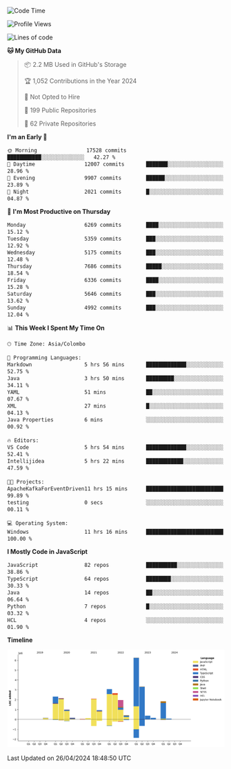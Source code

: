 
<!--START_SECTION:waka-->
![Code Time](http://img.shields.io/badge/Code%20Time-1%2C667%20hrs%2051%20mins-blue)

![Profile Views](http://img.shields.io/badge/Profile%20Views-0-blue)

![Lines of code](https://img.shields.io/badge/From%20Hello%20World%20I%27ve%20Written-28.9%20million%20lines%20of%20code-blue)

**🐱 My GitHub Data** 

> 📦 2.2 MB Used in GitHub's Storage 
 > 
> 🏆 1,052 Contributions in the Year 2024
 > 
> 🚫 Not Opted to Hire
 > 
> 📜 199 Public Repositories 
 > 
> 🔑 62 Private Repositories 
 > 
**I'm an Early 🐤** 

```text
🌞 Morning                17528 commits       ███████████░░░░░░░░░░░░░░   42.27 % 
🌆 Daytime                12007 commits       ███████░░░░░░░░░░░░░░░░░░   28.96 % 
🌃 Evening                9907 commits        ██████░░░░░░░░░░░░░░░░░░░   23.89 % 
🌙 Night                  2021 commits        █░░░░░░░░░░░░░░░░░░░░░░░░   04.87 % 
```
📅 **I'm Most Productive on Thursday** 

```text
Monday                   6269 commits        ████░░░░░░░░░░░░░░░░░░░░░   15.12 % 
Tuesday                  5359 commits        ███░░░░░░░░░░░░░░░░░░░░░░   12.92 % 
Wednesday                5175 commits        ███░░░░░░░░░░░░░░░░░░░░░░   12.48 % 
Thursday                 7686 commits        █████░░░░░░░░░░░░░░░░░░░░   18.54 % 
Friday                   6336 commits        ████░░░░░░░░░░░░░░░░░░░░░   15.28 % 
Saturday                 5646 commits        ███░░░░░░░░░░░░░░░░░░░░░░   13.62 % 
Sunday                   4992 commits        ███░░░░░░░░░░░░░░░░░░░░░░   12.04 % 
```


📊 **This Week I Spent My Time On** 

```text
🕑︎ Time Zone: Asia/Colombo

💬 Programming Languages: 
Markdown                 5 hrs 56 mins       █████████████░░░░░░░░░░░░   52.75 % 
Java                     3 hrs 50 mins       █████████░░░░░░░░░░░░░░░░   34.11 % 
YAML                     51 mins             ██░░░░░░░░░░░░░░░░░░░░░░░   07.67 % 
XML                      27 mins             █░░░░░░░░░░░░░░░░░░░░░░░░   04.13 % 
Java Properties          6 mins              ░░░░░░░░░░░░░░░░░░░░░░░░░   00.92 % 

🔥 Editors: 
VS Code                  5 hrs 54 mins       █████████████░░░░░░░░░░░░   52.41 % 
Intellijidea             5 hrs 22 mins       ████████████░░░░░░░░░░░░░   47.59 % 

🐱‍💻 Projects: 
ApacheKafkaForEventDriven11 hrs 15 mins      █████████████████████████   99.89 % 
testing                  0 secs              ░░░░░░░░░░░░░░░░░░░░░░░░░   00.11 % 

💻 Operating System: 
Windows                  11 hrs 16 mins      █████████████████████████   100.00 % 
```

**I Mostly Code in JavaScript** 

```text
JavaScript               82 repos            ██████████░░░░░░░░░░░░░░░   38.86 % 
TypeScript               64 repos            ████████░░░░░░░░░░░░░░░░░   30.33 % 
Java                     14 repos            ██░░░░░░░░░░░░░░░░░░░░░░░   06.64 % 
Python                   7 repos             █░░░░░░░░░░░░░░░░░░░░░░░░   03.32 % 
HCL                      4 repos             ░░░░░░░░░░░░░░░░░░░░░░░░░   01.90 % 
```



**Timeline**

![Lines of Code chart](https://raw.githubusercontent.com/ccweerasinghe1994/ccweerasinghe1994/master/assets/bar_graph.png)


 Last Updated on 26/04/2024 18:48:50 UTC
<!--END_SECTION:waka-->
